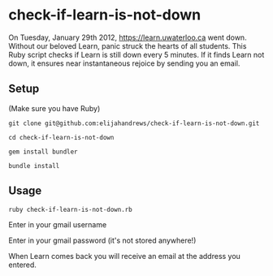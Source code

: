 check-if-learn-is-not-down
==========================

On Tuesday, January 29th 2012, https://learn.uwaterloo.ca went down. Without our beloved Learn, panic struck the hearts of all students. This Ruby script checks if Learn is still down every 5 minutes. If it finds Learn not down, it ensures near instantaneous rejoice by sending you an email.

## Setup
(Make sure you have Ruby)

`git clone git@github.com:elijahandrews/check-if-learn-is-not-down.git`

`cd check-if-learn-is-not-down`

`gem install bundler`

`bundle install`

## Usage

`ruby check-if-learn-is-not-down.rb`

Enter in your gmail username

Enter in your gmail password (it's not stored anywhere!)

When Learn comes back you will receive an email at the address
you entered.

